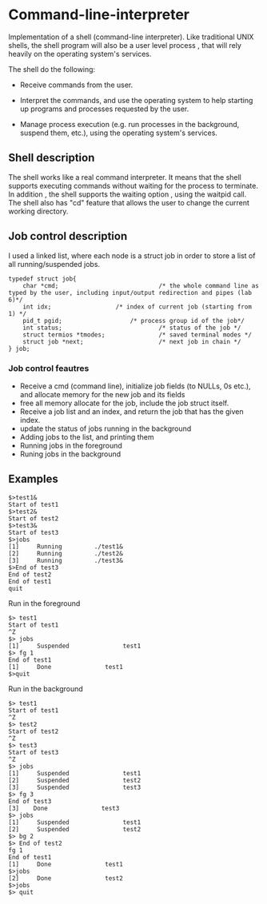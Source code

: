 # Command-line-interpreter
Implementation of a shell (command-line interpreter).
Like traditional UNIX shells, the shell program will also be a user level process , that will
rely heavily on the operating system's services.

The shell do the following:

* Receive commands from the user. 

* Interpret the commands, and use the operating system to help starting up programs and processes requested by the user. 

* Manage process execution (e.g. run processes in the background, suspend them, etc.), using the operating system's services. 

## Shell description
The shell works like a real command interpreter.
It means that the shell supports executing commands without waiting for the process to terminate.
In addition , the shell supports the waiting option , using the waitpid call.
The shell also has "cd" feature that allows the user to change the current working directory.

## Job control description
I used a linked list, where each node is a struct job in order to store a list of all running/suspended jobs.
```
typedef struct job{
    char *cmd;                            /* the whole command line as typed by the user, including input/output redirection and pipes (lab 6)*/
    int idx;				  /* index of current job (starting from 1) */
    pid_t pgid; 		          /* process group id of the job*/
    int status;                           /* status of the job */
    struct termios *tmodes;               /* saved terminal modes */
    struct job *next;	                  /* next job in chain */
} job;
```

### Job control feautres

* Receive a cmd (command line), initialize job fields (to NULLs, 0s etc.), and allocate memory for the new job and its fields
*  free all memory allocate for the job, include the job struct itself. 
* Receive a job list and an index, and return the job that has the given index. 
* update the status of jobs running in the background
* Adding jobs to the list, and printing them
* Running jobs in the foreground
* Runing jobs in the background

## Examples
```
$>test1&
Start of test1
$>test2&
Start of test2
$>test3&
Start of test3
$>jobs
[1]     Running         ./test1&
[2]     Running         ./test2&
[3]     Running         ./test3&
$>End of test3
End of test2
End of test1
quit
```
Run in the foreground
```
$> test1
Start of test1
^Z
$> jobs 
[1]     Suspended               test1
$> fg 1
End of test1
[1]     Done               test1
$>quit
```
Run in the background
```
$> test1
Start of test1
^Z
$> test2
Start of test2
^Z
$> test3
Start of test3
^Z
$> jobs
[1]     Suspended               test1
[2]     Suspended               test2
[3]     Suspended               test3
$> fg 3
End of test3
[3]    Done               test3
$> jobs
[1]     Suspended               test1
[2]     Suspended               test2
$> bg 2
$> End of test2
fg 1
End of test1
[1]     Done               test1
$>jobs
[2]     Done               test2
$>jobs
$> quit
```

